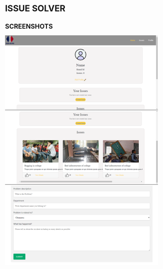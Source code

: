 # ISSUE SOLVER

## SCREENSHOTS

![Screenshot 1](images\home_page1.png)
![Screenshot 2](images\home_page2.png)
![Screenshot 2](images\issue_form.png)
